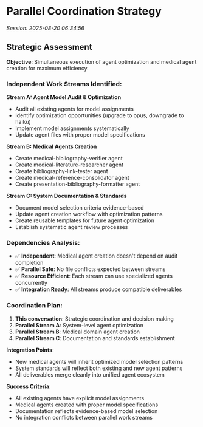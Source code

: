 # Parallel Coordination Strategy
*Session: 2025-08-20 06:34:56*

## Strategic Assessment

**Objective**: Simultaneous execution of agent optimization and medical agent creation for maximum efficiency.

### Independent Work Streams Identified:

**Stream A: Agent Model Audit & Optimization**
- Audit all existing agents for model assignments
- Identify optimization opportunities (upgrade to opus, downgrade to haiku)
- Implement model assignments systematically
- Update agent files with proper model specifications

**Stream B: Medical Agents Creation**
- Create medical-bibliography-verifier agent
- Create medical-literature-researcher agent  
- Create bibliography-link-tester agent
- Create medical-reference-consolidator agent
- Create presentation-bibliography-formatter agent

**Stream C: System Documentation & Standards**
- Document model selection criteria evidence-based
- Update agent creation workflow with optimization patterns
- Create reusable templates for future agent optimization
- Establish systematic agent review processes

### Dependencies Analysis:
- ✅ **Independent**: Medical agent creation doesn't depend on audit completion
- ✅ **Parallel Safe**: No file conflicts expected between streams
- ✅ **Resource Efficient**: Each stream can use specialized agents concurrently
- ✅ **Integration Ready**: All streams produce compatible deliverables

### Coordination Plan:
1. **This conversation**: Strategic coordination and decision making
2. **Parallel Stream A**: System-level agent optimization
3. **Parallel Stream B**: Medical domain agent creation  
4. **Parallel Stream C**: Documentation and standards establishment

**Integration Points**: 
- New medical agents will inherit optimized model selection patterns
- System standards will reflect both existing and new agent patterns
- All deliverables merge cleanly into unified agent ecosystem

**Success Criteria**:
- All existing agents have explicit model assignments
- Medical agents created with proper model specifications
- Documentation reflects evidence-based model selection
- No integration conflicts between parallel work streams